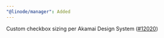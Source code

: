 ```yaml
---
"@linode/manager": Added
---
```


Custom checkbox sizing per Akamai Design System ([#12020](https://github.com/linode/manager/pull/12020))

